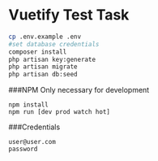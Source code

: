 # Vuetify Test Task

~~~bash
cp .env.example .env
#set database credentials
composer install
php artisan key:generate
php artisan migrate
php artisan db:seed
~~~

###NPM
Only necessary for development
~~~
npm install
npm run [dev prod watch hot]
~~~

###Credentials
~~~
user@user.com
password
~~~
